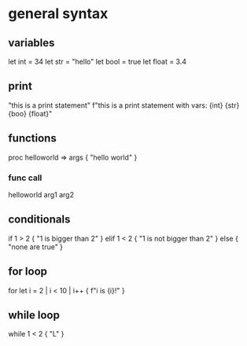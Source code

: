 # general syntax

## variables
let int = 34
let str = "hello"
let bool = true
let float = 3.4

## print
"this is a print statement"
f"this is a print statement with vars: {int} {str} {boo} {float}"

## functions
proc helloworld => args {
    "hello world"
}

### func call
helloworld arg1 arg2

## conditionals
if 1 > 2 {
    "1 is bigger than 2"
} elif 1 < 2 {
    "1 is not bigger than 2"
} else {
    "none are true"
}

## for loop
for let i = 2 | i < 10 | i++ {
    f"i is {i}!"
}

## while loop
while 1 < 2 {
    "L"
}
